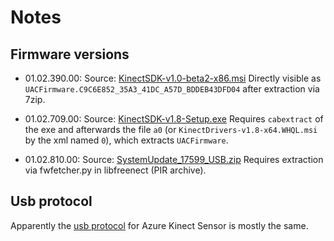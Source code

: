 # Notes

## Firmware versions

- 01.02.390.00:
        Source: [KinectSDK-v1.0-beta2-x86.msi](http://download.microsoft.com/download/F/9/9/F99791F2-D5BE-478A-B77A-830AD14950C3/KinectSDK-v1.0-beta2-x86.msi)
        Directly visible as `UACFirmware.C9C6E852_35A3_41DC_A57D_BDDEB43DFD04` after extraction via 7zip.

- 01.02.709.00:
        Source: [KinectSDK-v1.8-Setup.exe](https://download.microsoft.com/download/E/1/D/E1DEC243-0389-4A23-87BF-F47DE869FC1A/KinectSDK-v1.8-Setup.exe)
        Requires `cabextract` of the exe and afterwards the file `a0` (or `KinectDrivers-v1.8-x64.WHQL.msi` by the xml named `0`), which extracts `UACFirmware`.

- 01.02.810.00:
        Source: [SystemUpdate_17599_USB.zip](https://web.archive.org/web/20220113165637/https://download.microsoft.com/download/b/5/b/b5b2e1bc-a5c7-4e78-9518-e1c59ff738d0/SystemUpdate_17559_USB.zip)
        Requires extraction via fwfetcher.py in libfreenect (PIR archive).

## Usb protocol

Apparently the [usb protocol](https://github.com/microsoft/Azure-Kinect-Sensor-SDK/blob/develop/src/usbcommand/usbcommand.c#L598) for Azure Kinect Sensor is mostly the same.

